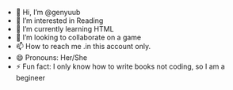 - 👋 Hi, I’m @genyuub
- 👀 I’m interested in Reading
- 🌱 I’m currently learning HTML
- 💞️ I’m looking to collaborate on a game
- 📫 How to reach me .in this account only.
- 😄 Pronouns: Her/She
- ⚡ Fun fact: I only know how to write books not coding, so I am a begineer

<!---
genyuub/genyuub is a ✨ special ✨ repository because its `README.md` (this file) appears on your GitHub profile.
You can click the Preview link to take a look at your changes.
--->
